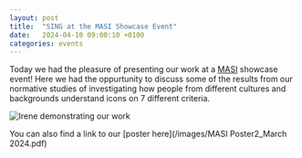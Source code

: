 ```yaml
---
layout: post
title:  "SING at the MASI Showcase Event"
date:   2024-04-10 09:00:10 +0100
categories: events
---
```


Today we had the pleasure of presenting our work at a [MASI](https://www.swansea.ac.uk/masi/) showcase event! Here we had the oppurtunity to discuss some of the results from our normative studies of investigating how people from different cultures and backgrounds understand icons on 7 different criteria. 

![Irene demonstrating our work](/images/masi-showcase-irene-poster.jpg)

You can also find a link to our [poster here](/images/MASI Poster2_March 2024.pdf)